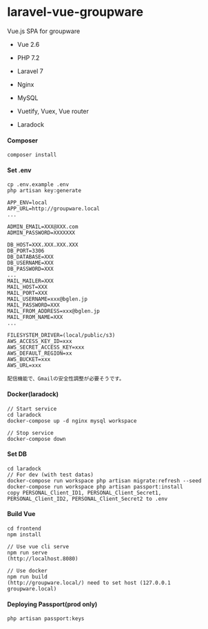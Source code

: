 # laravel-vue-groupware
Vue.js SPA for groupware

* Vue 2.6
* PHP 7.2
* Laravel 7
* Nginx
* MySQL

* Vuetify, Vuex, Vue router

* Laradock


#### Composer
```
composer install
```

#### Set .env
```
cp .env.example .env
php artisan key:generate

APP_ENV=local
APP_URL=http://groupware.local
...

ADMIN_EMAIL=XXX@XXX.com
ADMIN_PASSWORD=XXXXXXX

DB_HOST=XXX.XXX.XXX.XXX
DB_PORT=3306
DB_DATABASE=XXX
DB_USERNAME=XXX
DB_PASSWORD=XXX
...
MAIL_MAILER=XXX
MAIL_HOST=XXX
MAIL_PORT=XXX
MAIL_USERNAME=xxx@bglen.jp
MAIL_PASSWORD=XXX
MAIL_FROM_ADDRESS=xxx@bglen.jp
MAIL_FROM_NAME=XXX
...

FILESYSTEM_DRIVER=(local/public/s3)
AWS_ACCESS_KEY_ID=xxx
AWS_SECRET_ACCESS_KEY=xxx
AWS_DEFAULT_REGION=xx
AWS_BUCKET=xxx
AWS_URL=xxx

配信機能で、Gmailの安全性調整が必要そうです。
```

#### Docker(laradock)
```
// Start service
cd laradock
docker-compose up -d nginx mysql workspace

// Stop service
docker-compose down
```

#### Set DB
```
cd laradock
// For dev (with test datas)
docker-compose run workspace php artisan migrate:refresh --seed
docker-compose run workspace php artisan passport:install
copy PERSONAL_Client_ID1, PERSONAL_Client_Secret1, PERSONAL_Client_ID2, PERSONAL_Client_Secret2 to .env
```

#### Build Vue
```
cd frontend
npm install

// Use vue cli serve
npm run serve
(http://localhost.8080)

// Use docker
npm run build
(http://groupware.local/) need to set host (127.0.0.1  groupware.local)
```

#### Deploying Passport(prod only)
```
php artisan passport:keys
```